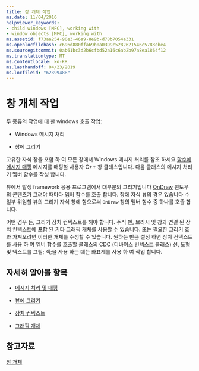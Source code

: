 ```yaml
---
title: 창 개체 작업
ms.date: 11/04/2016
helpviewer_keywords:
- child windows [MFC], working with
- window objects [MFC], working with
ms.assetid: f73aa254-90e3-46a9-8e9b-d78b7054a331
ms.openlocfilehash: c696d880ffa69b0a0399c5282621546c5783ebe4
ms.sourcegitcommit: 0ab61bc3d2b6cfbd52a16c6ab2b97a8ea1864f12
ms.translationtype: MT
ms.contentlocale: ko-KR
ms.lasthandoff: 04/23/2019
ms.locfileid: "62399488"
---
```

# <a name="working-with-window-objects"></a>창 개체 작업

두 종류의 작업에 대 한 windows 호출 작업:

- Windows 메시지 처리

- 창에 그리기

고유한 자식 창을 포함 하 여 모든 창에서 Windows 메시지 처리를 참조 하세요 [함수에 메시지 매핑](../mfc/reference/mapping-messages-to-functions.md) 메시지를 매핑할 사용자 C++ 창 클래스입니다. 다음 클래스의 메시지 처리기 멤버 함수를 작성 합니다.

뷰에서 발생 framework 응용 프로그램에서 대부분의 그리기입니다 [OnDraw](../mfc/reference/cview-class.md#ondraw) 윈도우의 콘텐츠가 그려야 때마다 멤버 함수를 호출 합니다. 창에 자식 뷰의 경우 있습니다 수 일부 위임할 뷰의 그리기 자식 창에 함으로써 `OnDraw` 창의 멤버 함수 중 하나를 호출 합니다.

어떤 경우 든, 그리기 장치 컨텍스트를 해야 합니다. 주식 펜, 브러시 및 창과 연결 된 장치 컨텍스트에 포함 된 기타 그래픽 개체를 사용할 수 있습니다. 또는 필요한 그리기 효과 가져오려면 이러한 개체를 수정할 수 있습니다. 원하는 만큼 설정 하면 장치 컨텍스트를 사용 하 여 멤버 함수를 호출할 클래스의 [CDC](../mfc/reference/cdc-class.md) (디바이스 컨텍스트 클래스) 선, 도형 및 텍스트를 그릴; 색;을 사용 하는 데는 좌표계를 사용 하 여 작업 합니다.

## <a name="what-do-you-want-to-know-more-about"></a>자세히 알아볼 항목

- [메시지 처리 및 매핑](../mfc/message-handling-and-mapping.md)

- [뷰에 그리기](../mfc/drawing-in-a-view.md)

- [장치 컨텍스트](../mfc/device-contexts.md)

- [그래픽 개체](../mfc/graphic-objects.md)

## <a name="see-also"></a>참고자료

[창 개체](../mfc/window-objects.md)
